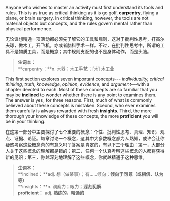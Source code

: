 Anyone who wishes to master an activity must first understand its tools and rules. This is as true as critical thinking as it is go golf, **carpentry**, flying a plane, or brain surgery. In critical thinking, however, the tools are not material objects but concepts, and the rules govern mental rather than physical performence.

无论谁想精通一项活动都必须先了解它的工具和规则，这对于批判性思考，打高尔夫球，做木工，开飞机，亦或者脑科手术一样。不过，在批判性思考中，所谓的工具不是物质工具，而是概念；其中规则支配的也不是身体动作，而是头脑。

>**生词本：**  
**carpentry：**n. 木器；木工手艺；[木] 木工业

This first section explores seven important concepts--- *individuality,* *critical thinking*, *truth*, *knowledge*, *opinion*, *evidence*, and *argument*---with a chapter devoted to each. Most of these concepts are so familiar that you may be **inclined** to wonder whether there is any point to examines them. The answer is yes, for three reasons. First, much of what is commonly believed about these concepts is mistaken. Sceond, who ever examines them carefully is always rewarded with fresh **insights**.  Third, the more thorough your knowledge of these concepts, the more **proficient** you will be in your thinking.

在这第一部分中主要探讨了七个重要的概念：个性、批判性思考、真理、知识、观点、证据、论证。每章讨论一个概念，这其中大多数概念都为人熟知，或许会让你疑惑考察这些概念真的有意义吗？答案是肯定的，有以下三个理由：第一，大部分人关于这些概念的理解都是错的；第二，任何一个认真考察这些概念的人都将获得新的见识；第三，你越深刻地理解了这些概念，你就越精通于这种思维。

>**生词本：**  
**inclined：**adj. 想（做某事）；有……倾向；**倾向于同意（或相信、认为等）**  
**insights：**n. 洞察力；眼力；**深刻见解**  
 **proficient：** adj. **熟练的，精通的**  
